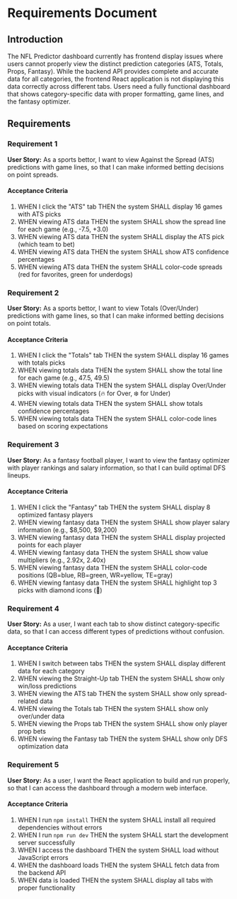 # Requirements Document

## Introduction

The NFL Predictor dashboard currently has frontend display issues where users cannot properly view the distinct prediction categories (ATS, Totals, Props, Fantasy). While the backend API provides complete and accurate data for all categories, the frontend React application is not displaying this data correctly across different tabs. Users need a fully functional dashboard that shows category-specific data with proper formatting, game lines, and the fantasy optimizer.

## Requirements

### Requirement 1

**User Story:** As a sports bettor, I want to view Against the Spread (ATS) predictions with game lines, so that I can make informed betting decisions on point spreads.

#### Acceptance Criteria

1. WHEN I click the "ATS" tab THEN the system SHALL display 16 games with ATS picks
2. WHEN viewing ATS data THEN the system SHALL show the spread line for each game (e.g., -7.5, +3.0)
3. WHEN viewing ATS data THEN the system SHALL display the ATS pick (which team to bet)
4. WHEN viewing ATS data THEN the system SHALL show ATS confidence percentages
5. WHEN viewing ATS data THEN the system SHALL color-code spreads (red for favorites, green for underdogs)

### Requirement 2

**User Story:** As a sports bettor, I want to view Totals (Over/Under) predictions with game lines, so that I can make informed betting decisions on point totals.

#### Acceptance Criteria

1. WHEN I click the "Totals" tab THEN the system SHALL display 16 games with totals picks
2. WHEN viewing totals data THEN the system SHALL show the total line for each game (e.g., 47.5, 49.5)
3. WHEN viewing totals data THEN the system SHALL display Over/Under picks with visual indicators (🔥 for Over, ❄️ for Under)
4. WHEN viewing totals data THEN the system SHALL show totals confidence percentages
5. WHEN viewing totals data THEN the system SHALL color-code lines based on scoring expectations

### Requirement 3

**User Story:** As a fantasy football player, I want to view the fantasy optimizer with player rankings and salary information, so that I can build optimal DFS lineups.

#### Acceptance Criteria

1. WHEN I click the "Fantasy" tab THEN the system SHALL display 8 optimized fantasy players
2. WHEN viewing fantasy data THEN the system SHALL show player salary information (e.g., $8,500, $9,200)
3. WHEN viewing fantasy data THEN the system SHALL display projected points for each player
4. WHEN viewing fantasy data THEN the system SHALL show value multipliers (e.g., 2.92x, 2.40x)
5. WHEN viewing fantasy data THEN the system SHALL color-code positions (QB=blue, RB=green, WR=yellow, TE=gray)
6. WHEN viewing fantasy data THEN the system SHALL highlight top 3 picks with diamond icons (💎)

### Requirement 4

**User Story:** As a user, I want each tab to show distinct category-specific data, so that I can access different types of predictions without confusion.

#### Acceptance Criteria

1. WHEN I switch between tabs THEN the system SHALL display different data for each category
2. WHEN viewing the Straight-Up tab THEN the system SHALL show only win/loss predictions
3. WHEN viewing the ATS tab THEN the system SHALL show only spread-related data
4. WHEN viewing the Totals tab THEN the system SHALL show only over/under data
5. WHEN viewing the Props tab THEN the system SHALL show only player prop bets
6. WHEN viewing the Fantasy tab THEN the system SHALL show only DFS optimization data

### Requirement 5

**User Story:** As a user, I want the React application to build and run properly, so that I can access the dashboard through a modern web interface.

#### Acceptance Criteria

1. WHEN I run `npm install` THEN the system SHALL install all required dependencies without errors
2. WHEN I run `npm run dev` THEN the system SHALL start the development server successfully
3. WHEN I access the dashboard THEN the system SHALL load without JavaScript errors
4. WHEN the dashboard loads THEN the system SHALL fetch data from the backend API
5. WHEN data is loaded THEN the system SHALL display all tabs with proper functionality